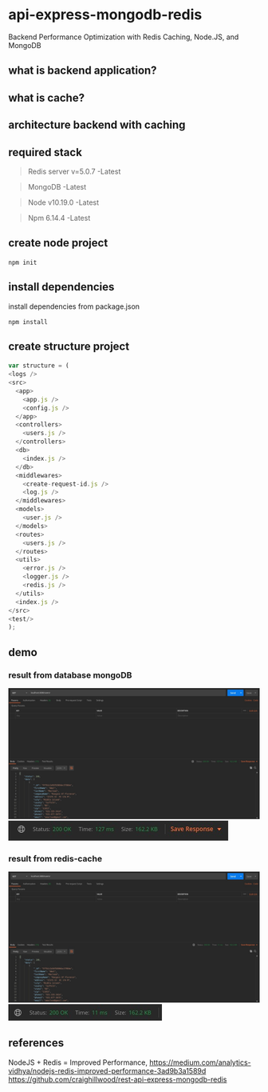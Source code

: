 # api-express-mongodb-redis
Backend Performance Optimization with Redis Caching, Node.JS, and MongoDB

## what is backend application?

## what is cache?

## architecture backend with caching

## required stack
> Redis server v=5.0.7    -Latest

> MongoDB                 -Latest

> Node v10.19.0           -Latest

> Npm 6.14.4              -Latest


## create node project
```
npm init
```

## install dependencies
install dependencies from package.json
```
npm install
```

## create structure project
```js 
var structure = (
<logs />
<src>
  <app>
    <app.js />
    <config.js />
  </app>
  <controllers>
    <users.js />
  </controllers>
  <db>
    <index.js />
  </db>
  <middlewares>
    <create-request-id.js />
    <log.js />
  </middlewares>
  <models>
    <user.js />
  </models>
  <routes>
    <users.js />
  </routes>
  <utils>
    <error.js />
    <logger.js />
    <redis.js />
  </utils>
  <index.js />
</src>
<test/>
);
```

## demo
### result from database mongoDB
![alt text](https://github.com/basonipresent/api-express-mongodb-redis/blob/main/test/result/res-no-cache-1.jpeg?)
![alt text](https://github.com/basonipresent/api-express-mongodb-redis/blob/main/test/result/res-no-cache-2.jpeg)
### result from redis-cache
![alt text](https://github.com/basonipresent/api-express-mongodb-redis/blob/main/test/result/res-cache-1.jpeg)
![alt text](https://github.com/basonipresent/api-express-mongodb-redis/blob/main/test/result/res-cache-2.jpeg)

## references
NodeJS + Redis = Improved Performance,  https://medium.com/analytics-vidhya/nodejs-redis-improved-performance-3ad9b3a1589d
https://github.com/craighillwood/rest-api-express-mongodb-redis
